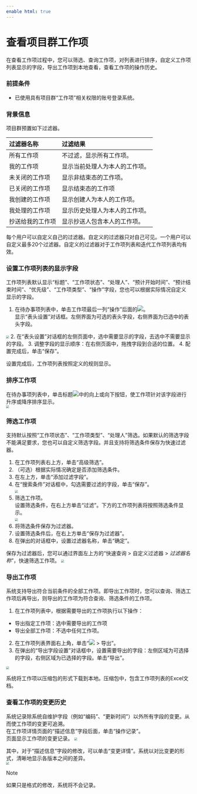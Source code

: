 ```yaml
---
enable html: true
---
```

# 查看项目群工作项

在查看工作项过程中，您可以筛选、查询工作项，对列表进行排序，自定义工作项列表显示的字段，导出工作项到本地查看，查看工作项的操作历史。
###  前提条件
* 已使用具有项目群“工作项”相关权限的账号登录系统。


### 背景信息
项目群预置如下过滤器。

| 过滤器名称      | 过滤结果   |
| :--------- | :-------- |
| 所有工作项    | 不过滤，显示所有工作项。|
| 我的工作项     | 显示当前处理人为本人的工作项。|
| 未关闭的工作项|显示非结束态的工作项。|
| 已关闭的工作项 |显示结束态的工作项 |
|我创建的工作项|显示创建人为本人的工作项。|
|我处理的工作项|显示历史处理人为本人的工作项。|
|抄送给我的工作项|显示抄送人包含本人的工作项。|

每个用户可以自定义自己的过滤器。自定义的过滤器只对自己可见。一个用户可以自定义最多20个过滤器。自定义的过滤器对于工作项列表和迭代工作项列表均有效。

### 设置工作项列表的显示字段

工作项列表默认显示“标题”、“工作项状态”、“处理人”、“预计开始时间”、“预计结束时间”、“优先级”、“工作项类型”、“操作”字段，您也可以根据实际情况自定义显示的字段。
1. 在待办事项列表中，单击工作项最后一列“操作”后面的![](fig/config.png)。                                  
     显示“表头设置”对话框。左侧界面为可选的表头字段，右侧界面为已选中的表头字段。                           
  <img src="fig/工作项-显示字段.png" style="zoom:50%">                       
2. 在“表头设置”对话框的左侧页面中，选中需要显示的字段，去选中不需要显示的字段。
3. 调整字段的显示顺序：在右侧页面中，拖拽字段到合适的位置。
4. 配置完成后，单击“保存”。

设置完成后，工作项列表按照定义的规则显示。

### 排序工作项             
在待办事项列表中，单击标题![](fig/排序01.png)中的向上或向下按钮，使工作项针对该字段进行升序或降序排序显示。                      
<img src="fig/工作项-排序.png" style="zoom:50%">

### 筛选工作项               
支持默认按照“工作项状态”、“工作项类型”、“处理人”筛选。如果默认的筛选字段不能满足要求，您也可以自定义筛选字段。并且支持将筛选条件保存为快速过滤器。                   
1. 在工作项列表右上方，单击“高级筛选”。
2. （可选）根据实际情况确定是否添加筛选条件。
  1. 在左上方，单击“添加过滤字段”。
  2. 在“搜索条件”对话框中，勾选需要过滤的字段，单击“保存”。                  
    <img src="fig/工作项-添加过滤字段.png" style="zoom:50%">                  
3. 筛选工作项。                   
     设置筛选条件，在右上方单击“过滤”。下方的工作项列表将按照筛选条件显示。                       
     <img src="fig/工作项-过滤条件.png" style="zoom:50%">                      
4. 将筛选条件保存为过滤器。
  1. 设置筛选条件后，在右上方单击“保存为过滤器”。
  2. 在弹出的对话框中，设置过滤器名称，单击“确定”。
  
  保存为过滤器后，您可以通过界面左上方的“快速查询 > 自定义过滤器 > _过滤器名称_”，快速筛选工作项。 
   <img src="fig/工作项-快速筛选.png" style="zoom:50%">   

### 导出工作项             
系统支持导出符合当前条件的全部工作项。即导出工作项时，您可以查询、筛选工作项后再导出，则导出的工作项为符合查询、筛选条件的工作项。              
1. 在工作项列表中，根据需要导出的工作项执行以下操作：    
  * 导出指定工作项：选中需要导出的工作项
  * 导出全部工作项：不选中任何工作项。
2. 在工作项列表界面右上角，单击“![](fig/more.png) > 导出”。
3. 在弹出的“导出字段设置”对话框中，设置需要导出的字段：左侧区域为可选择的字段，右侧区域为已选择的字段。单击“导出”。         
  <img src="fig/工作项-导出-字段设置.png" style="zoom:50%">

系统将工作项以压缩包的形式下载到本地。压缩包中，包含工作项列表的Excel文档。

### 查看工作项的变更历史              
系统记录除系统自维护字段（例如“编码”、“更新时间”）以外所有字段的变更。从而使工作项的变更可追溯。            
在工作项详情页面的“描述信息”字段后面，单击“操作记录”。                   
页面显示工作项的变更记录。
    <img src="fig/工作项-操作记录.png" style="zoom:50%">   
    
其中，对于“描述信息”字段的修改，可以单击“变更详情”。系统以对比变更的形式，清晰地显示各版本之间的差异。           
<img src="fig/工作项-操作记录-描述.png" style="zoom:50%"> 

> [!NOTE]
> 如果只是格式的修改，系统将不会记录。

  

